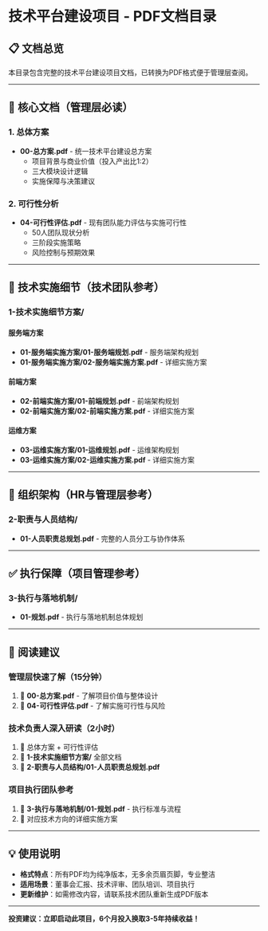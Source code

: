 # 技术平台建设项目 - PDF文档目录

## 📋 文档总览

本目录包含完整的技术平台建设项目文档，已转换为PDF格式便于管理层查阅。

---

## 🎯 核心文档（管理层必读）

### 1. 总体方案
- **00-总方案.pdf** - 统一技术平台建设总方案
  - 项目背景与商业价值（投入产出比1:2）
  - 三大模块设计逻辑
  - 实施保障与决策建议

### 2. 可行性分析  
- **04-可行性评估.pdf** - 现有团队能力评估与实施可行性
  - 50人团队现状分析
  - 三阶段实施策略
  - 风险控制与预期效果

---

## 🔧 技术实施细节（技术团队参考）

### 1-技术实施细节方案/

#### 服务端方案
- **01-服务端实施方案/01-服务端规划.pdf** - 服务端架构规划
- **01-服务端实施方案/02-服务端实施方案.pdf** - 详细实施方案

#### 前端方案  
- **02-前端实施方案/01-前端规划.pdf** - 前端架构规划
- **02-前端实施方案/02-前端实施方案.pdf** - 详细实施方案

#### 运维方案
- **03-运维实施方案/01-运维规划.pdf** - 运维架构规划  
- **03-运维实施方案/02-运维实施方案.pdf** - 详细实施方案

---

## 👥 组织架构（HR与管理层参考）

### 2-职责与人员结构/
- **01-人员职责总规划.pdf** - 完整的人员分工与协作体系

---

## ✅ 执行保障（项目管理参考）

### 3-执行与落地机制/
- **01-规划.pdf** - 执行与落地机制总体规划

---

## 📖 阅读建议

### 管理层快速了解（15分钟）
1. 📄 **00-总方案.pdf** - 了解项目价值与整体设计
2. 📄 **04-可行性评估.pdf** - 了解实施可行性与风险

### 技术负责人深入研读（2小时）
1. 📄 总体方案 + 可行性评估
2. 📂 **1-技术实施细节方案/** 全部文档
3. 📄 **2-职责与人员结构/01-人员职责总规划.pdf**

### 项目执行团队参考
1. 📄 **3-执行与落地机制/01-规划.pdf** - 执行标准与流程
2. 📂 对应技术方向的详细实施方案

---

## 💡 使用说明

- **格式特点**：所有PDF均为纯净版本，无多余页眉页脚，专业整洁
- **适用场景**：董事会汇报、技术评审、团队培训、项目执行
- **更新维护**：如需修改内容，请联系技术团队重新生成PDF版本

---

**投资建议：立即启动此项目，6个月投入换取3-5年持续收益！**